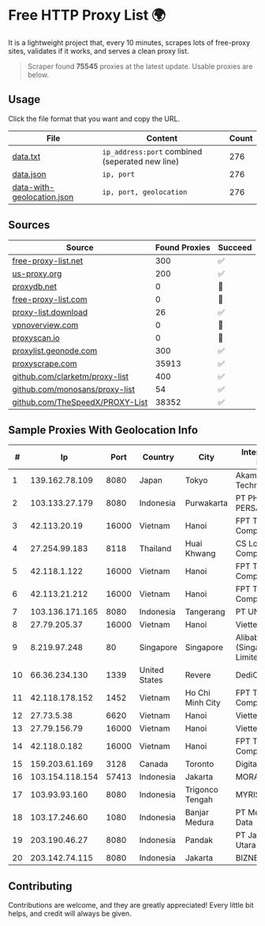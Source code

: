 
# Free HTTP Proxy List 🌍

It is a lightweight project that, every 10 minutes, scrapes lots of free-proxy sites, validates if it works, and serves a clean proxy list.


> Scraper found **75545** proxies at the latest update. Usable proxies are below.

## Usage

Click the file format that you want and copy the URL.


|File|Content|Count|
|----|-------|-----|
|[data.txt](https://raw.githubusercontent.com/themiralay/Proxy-List-World/master/data.txt)|`ip_address:port` combined (seperated new line)|276|
|[data.json](https://raw.githubusercontent.com/themiralay/Proxy-List-World/master/data.json)|`ip, port`|276|
|[data-with-geolocation.json](https://raw.githubusercontent.com/themiralay/Proxy-List-World/master/data-with-geolocation.json)|`ip, port, geolocation`|276|

## Sources

|Source|Found Proxies|Succeed|
|------|-------------|-------|
|[free-proxy-list.net](https://free-proxy-list.net)|300|✅|
|[us-proxy.org](https://www.us-proxy.org)|200|✅|
|[proxydb.net](http://proxydb.net)|0|🚫|
|[free-proxy-list.com](https://free-proxy-list.com/?page=&port=&type%5B%5D=http&type%5B%5D=https&up_time=0&search=Search)|0|🚫|
|[proxy-list.download](https://www.proxy-list.download/HTTP)|26|✅|
|[vpnoverview.com](https://vpnoverview.com/privacy/anonymous-browsing/free-proxy-servers)|0|🚫|
|[proxyscan.io](https://www.proxyscan.io)|0|🚫|
|[proxylist.geonode.com](https://proxylist.geonode.com/api/proxy-list?limit=300&page=1&sort_by=lastChecked&sort_type=desc&protocols=http,https)|300|✅|
|[proxyscrape.com](https://api.proxyscrape.com/v2/?request=displayproxies&protocol=http&timeout=10000&country=all&ssl=all&anonymity=all)|35913|✅|
|[github.com/clarketm/proxy-list](https://raw.githubusercontent.com/clarketm/proxy-list/master/proxy-list-raw.txt)|400|✅|
|[github.com/monosans/proxy-list](https://raw.githubusercontent.com/monosans/proxy-list/main/proxies/http.txt)|54|✅|
|[github.com/TheSpeedX/PROXY-List](https://raw.githubusercontent.com/TheSpeedX/PROXY-List/master/http.txt)|38352|✅|


## Sample Proxies With Geolocation Info

|#|Ip|Port|Country|City|Internet Service Provider|
|-|--|----|-------|----|-------------------------|
|1|139.162.78.109|8080|Japan|Tokyo|Akamai Technologies, Inc.|
|2|103.133.27.179|8080|Indonesia|Purwakarta|PT PHATRIA INTI PERSADA|
|3|42.113.20.19|16000|Vietnam|Hanoi|FPT Telecom Company|
|4|27.254.99.183|8118|Thailand|Huai Khwang|CS Loxinfo Public Company Limited|
|5|42.118.1.122|16000|Vietnam|Hanoi|FPT Telecom Company|
|6|42.113.21.212|16000|Vietnam|Hanoi|FPT Telecom Company|
|7|103.136.171.165|8080|Indonesia|Tangerang|PT UNZA VITALI|
|8|27.79.205.37|16000|Vietnam|Hanoi|Viettel Corporation|
|9|8.219.97.248|80|Singapore|Singapore|Alibaba Cloud (Singapore) Private Limited|
|10|66.36.234.130|1339|United States|Revere|DediOutlet, LLC|
|11|42.118.178.152|1452|Vietnam|Ho Chi Minh City|FPT Telecom Company|
|12|27.73.5.38|6620|Vietnam|Hanoi|Viettel Group|
|13|27.79.156.79|16000|Vietnam|Hanoi|Viettel Corporation|
|14|42.118.0.182|16000|Vietnam|Hanoi|FPT Telecom Company|
|15|159.203.61.169|3128|Canada|Toronto|DigitalOcean, LLC|
|16|103.154.118.154|57413|Indonesia|Jakarta|MORATELINDONAP|
|17|103.93.93.160|8080|Indonesia|Trigonco Tengah|MYRISE|
|18|103.17.246.60|1080|Indonesia|Banjar Medura|PT Media Sarana Data|
|19|203.190.46.27|8080|Indonesia|Pandak|PT Jaring Lintas Utara|
|20|203.142.74.115|8080|Indonesia|Jakarta|BIZNET|



## Contributing

Contributions are welcome, and they are greatly appreciated! Every
little bit helps, and credit will always be given.

